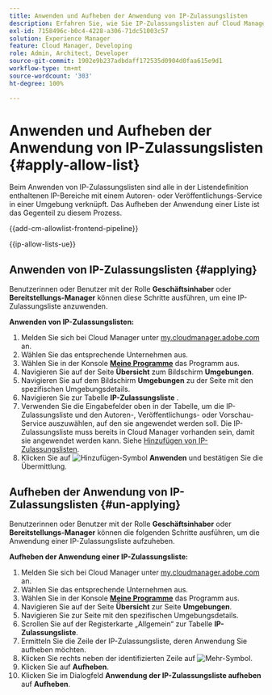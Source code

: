```yaml
---
title: Anwenden und Aufheben der Anwendung von IP-Zulassungslisten
description: Erfahren Sie, wie Sie IP-Zulassungslisten auf Cloud Manager-Umgebungen anwenden und wie Sie deren Anwendung wieder aufheben.
exl-id: 7158496c-b0c4-4228-a306-71dc51003c57
solution: Experience Manager
feature: Cloud Manager, Developing
role: Admin, Architect, Developer
source-git-commit: 1902e9b237adbdaff172535d0904d0faa615e9d1
workflow-type: tm+mt
source-wordcount: '303'
ht-degree: 100%

---
```



# Anwenden und Aufheben der Anwendung von IP-Zulassungslisten {#apply-allow-list}

Beim Anwenden von IP-Zulassungslisten sind alle in der Listendefinition enthaltenen IP-Bereiche mit einem Autoren- oder Veröffentlichungs-Service in einer Umgebung verknüpft. Das Aufheben der Anwendung einer Liste ist das Gegenteil zu diesem Prozess.

{{add-cm-allowlist-frontend-pipeline}}

{{ip-allow-lists-ue}}

## Anwenden von IP-Zulassungslisten {#applying}

Benutzerinnen oder Benutzer mit der Rolle **Geschäftsinhaber** oder **Bereitstellungs-Manager** können diese Schritte ausführen, um eine IP-Zulassungsliste anzuwenden.

**Anwenden von IP-Zulassungslisten:**

1. Melden Sie sich bei Cloud Manager unter [my.cloudmanager.adobe.com](https://my.cloudmanager.adobe.com/) an.
1. Wählen Sie das entsprechende Unternehmen aus.
1. Wählen Sie in der Konsole **[Meine Programme](/help/implementing/cloud-manager/navigation.md#my-programs)** das Programm aus.
1. Navigieren Sie auf der Seite **Übersicht** zum Bildschirm **Umgebungen**.
1. Navigieren Sie auf dem Bildschirm **Umgebungen** zu der Seite mit den spezifischen Umgebungsdetails.
1. Navigieren Sie zur Tabelle **IP-Zulassungsliste** .
1. Verwenden Sie die Eingabefelder oben in der Tabelle, um die IP-Zulassungsliste und den Autoren-, Veröffentlichungs- oder Vorschau-Service auszuwählen, auf den sie angewendet werden soll.
Die IP-Zulassungsliste muss bereits in Cloud Manager vorhanden sein, damit sie angewendet werden kann. Siehe [Hinzufügen von IP-Zulassungslisten](/help/implementing/cloud-manager/ip-allow-lists/add-ip-allow-lists.md).
1. Klicken Sie auf ![Hinzufügen-Symbol](https://spectrum.adobe.com/static/icons/workflow_18/Smock_Add_18_N.svg) **Anwenden** und bestätigen Sie die Übermittlung.

## Aufheben der Anwendung von IP-Zulassungslisten {#un-applying}

Benutzerinnen oder Benutzer mit der Rolle **Geschäftsinhaber** oder **Bereitstellungs-Manager** können die folgenden Schritte ausführen, um die Anwendung einer IP-Zulassungsliste aufzuheben.

**Aufheben der Anwendung einer IP-Zulassungsliste:**

1. Melden Sie sich bei Cloud Manager unter [my.cloudmanager.adobe.com](https://my.cloudmanager.adobe.com/) an.
1. Wählen Sie das entsprechende Unternehmen aus.
1. Wählen Sie in der Konsole **[Meine Programme](/help/implementing/cloud-manager/navigation.md#my-programs)** das Programm aus.
1. Navigieren Sie auf der Seite **Übersicht** zur Seite **Umgebungen**.
1. Navigieren Sie zur Seite mit den spezifischen Umgebungsdetails.
1. Scrollen Sie auf der Registerkarte „Allgemein“ zur Tabelle **IP-Zulassungsliste**.
1. Ermitteln Sie die Zeile der IP-Zulassungsliste, deren Anwendung Sie aufheben möchten.
1. Klicken Sie rechts neben der identifizierten Zeile auf ![Mehr-Symbol](https://spectrum.adobe.com/static/icons/workflow_18/Smock_More_18_N.svg).
1. Klicken Sie auf **Aufheben**.
1. Klicken Sie im Dialogfeld **Anwendung der IP-Zulassungsliste aufheben** auf **Aufheben**.

